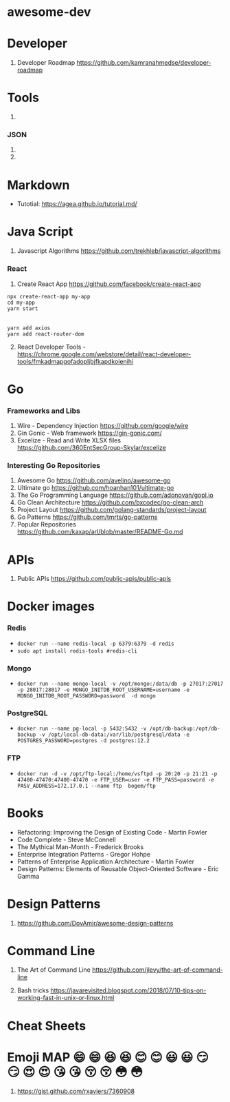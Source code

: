 # awesome-dev

# Developer

1. Developer Roadmap <https://github.com/kamranahmedse/developer-roadmap>

# Tools

1.

### JSON

1.
2.

# Markdown

- Tutotial: <https://agea.github.io/tutorial.md/>

# Java Script

1. Javascript Algorithms <https://github.com/trekhleb/javascript-algorithms>

### React

1. Create React App <https://github.com/facebook/create-react-app>


`npx create-react-app my-app`<br>
`cd my-app`<br>
`yarn start`<br><br>

`yarn add axios`<br>
`yarn add react-router-dom`


2. React Developer Tools - https://chrome.google.com/webstore/detail/react-developer-tools/fmkadmapgofadopljbjfkapdkoienihi



# Go

### Frameworks and Libs

1. Wire - Dependency Injection <https://github.com/google/wire>
2. Gin Gonic - Web framework <https://gin-gonic.com/>
3. Excelize - Read and Write XLSX files <https://github.com/360EntSecGroup-Skylar/excelize>


### Interesting Go Repositories

1. Awesome Go <https://github.com/avelino/awesome-go>
2. Ultimate go <https://github.com/hoanhan101/ultimate-go>
3. The Go Programming Language <https://github.com/adonovan/gopl.io>
4. Go Clean Architecture <https://github.com/bxcodec/go-clean-arch>
5. Project Layout <https://github.com/golang-standards/project-layout>
6. Go Patterns <https://github.com/tmrts/go-patterns>
7. Popular Repositories <https://github.com/kaxap/arl/blob/master/README-Go.md>

# APIs

1. Public APIs <https://github.com/public-apis/public-apis>



# Docker images

### Redis
- `docker run --name redis-local -p 6379:6379 -d redis`
- `sudo apt install redis-tools #redis-cli`


### Mongo

- `docker run --name mongo-local -v /opt/mongo:/data/db -p 27017:27017 -p 28017:28017 -e MONGO_INITDB_ROOT_USERNAME=username -e MONGO_INITDB_ROOT_PASSWORD=password  -d mongo`

### PostgreSQL

- `docker run --name pg-local -p 5432:5432 -v /opt/db-backup:/opt/db-backup -v /opt/local-db-data:/var/lib/postgresql/data -e POSTGRES_PASSWORD=postgres -d postgres:12.2`

### FTP

- `docker run -d -v /opt/ftp-local:/home/vsftpd -p 20:20 -p 21:21 -p 47400-47470:47400-47470 -e FTP_USER=user -e FTP_PASS=password -e PASV_ADDRESS=172.17.0.1 --name ftp  bogem/ftp`



# Books

- Refactoring: Improving the Design of Existing Code - Martin Fowler
- Code Complete - Steve McConnell
- The Mythical Man-Month - Frederick Brooks
- Enterprise Integration Patterns - Gregor Hohpe
- Patterns of Enterprise Application Architecture - Martin Fowler
- Design Patterns: Elements of Reusable Object-Oriented Software - Eric Gamma


# Design Patterns

1.  https://github.com/DovAmir/awesome-design-patterns

# Command Line

1. The Art of Command Line
 <https://github.com/jlevy/the-art-of-command-line>

 2. Bash tricks <https://javarevisited.blogspot.com/2018/07/10-tips-on-working-fast-in-unix-or-linux.html>
 

 # Cheat Sheets


 # Emoji MAP  😄 :smile: 😆 :laughing: 😊 :blush: 😃 :smiley:  😏 :smirk: 😍 :heart_eyes: 😘 :kissing_heart: 😚 :kissing_closed_eyes: 😳 :flushed:

 1. https://gist.github.com/rxaviers/7360908